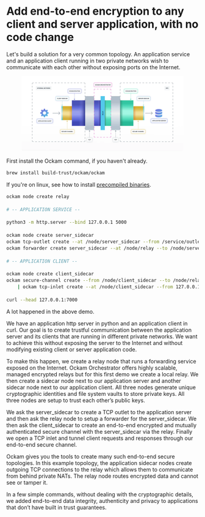 # Add end-to-end encryption to any client and server application, with no code change

Let's build a solution for a very common topology. An application service and an application client running in two private networks wish to communicate with each other without exposing ports on the Internet.

<figure><img src="../.gitbook/assets/infrastructure.webp" alt=""><figcaption></figcaption></figure>

First install the Ockam command, if you haven't already.

```bash
brew install build-trust/ockam/ockam
```

If you're on linux, see how to install [precompiled binaries](../manuals/command/ockam-open-source.md#precompiled-binaries).

```bash
ockam node create relay

# -- APPLICATION SERVICE --

python3 -m http.server --bind 127.0.0.1 5000

ockam node create server_sidecar
ockam tcp-outlet create --at /node/server_sidecar --from /service/outlet --to 127.0.0.1:5000
ockam forwarder create server_sidecar --at /node/relay --to /node/server_sidecar

# -- APPLICATION CLIENT --

ockam node create client_sidecar
ockam secure-channel create --from /node/client_sidecar --to /node/relay/service/forward_to_server_sidecar/service/api \
    | ockam tcp-inlet create --at /node/client_sidecar --from 127.0.0.1:7000 --to -/service/outlet

curl --head 127.0.0.1:7000
```

A lot happened in the above demo.

We have an application http server in python and an application client in curl. Our goal is to create trustful communication between the application server and its clients that are running in different private networks. We want to achieve this without exposing the server to the Internet and without modifying existing client or server application code.

To make this happen, we create a relay node that runs a forwarding service exposed on the Internet. Ockam Orchestrator offers highly scalable, managed encrypted relays but for this first demo we create a local relay. We then create a sidecar node next to our application server and another sidecar node next to our application client. All three nodes generate unique cryptographic identities and file system vaults to store private keys. All three nodes are setup to trust each other’s public keys.

We ask the server\_sidecar to create a TCP outlet to the application server and then ask the relay node to setup a forwarder for the server\_sidecar. We then ask the client\_sidecar to create an end-to-end encrypted and mutually authenticated secure channel with the server\_sidecar via the relay. Finally we open a TCP inlet and tunnel client requests and responses through our end-to-end secure channel.

Ockam gives you the tools to create many such end-to-end secure topologies. In this example topology, the application sidecar nodes create outgoing TCP connections to the relay which allows them to communicate from behind private NATs. The relay node routes encrypted data and cannot see or tamper it.

In a few simple commands, without dealing with the cryptographic details, we added end-to-end data integrity, authenticity and privacy to applications that don’t have built in trust guarantees.
